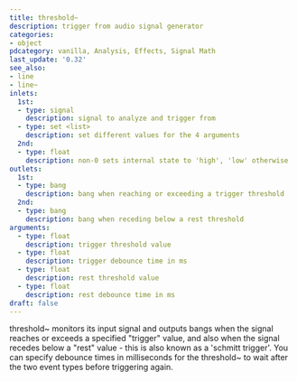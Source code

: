 ```yaml
---
title: threshold~
description: trigger from audio signal generator
categories:
- object
pdcategory: vanilla, Analysis, Effects, Signal Math
last_update: '0.32'
see_also:
- line
- line~
inlets:
  1st:
  - type: signal
    description: signal to analyze and trigger from
  - type: set <list>
    description: set different values for the 4 arguments
  2nd:
  - type: float
    description: non-0 sets internal state to 'high', 'low' otherwise
outlets:
  1st:
  - type: bang
    description: bang when reaching or exceeding a trigger threshold
  2nd:
  - type: bang
    description: bang when receding below a rest threshold
arguments:
  - type: float
    description: trigger threshold value
  - type: float
    description: trigger debounce time in ms
  - type: float
    description: rest threshold value
  - type: float
    description: rest debounce time in ms
draft: false
---
```

threshold~ monitors its input signal and outputs bangs when the signal reaches or exceeds a specified "trigger" value, and also when the signal recedes below a "rest" value - this is also known as a 'schmitt trigger'. You can specify debounce times in milliseconds for the threshold~ to wait after the two event types before triggering again.
